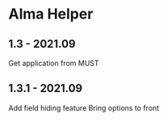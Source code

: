 # Alma Helper

## 1.3 - 2021.09
Get application from MUST

## 1.3.1 - 2021.09
Add field hiding feature
Bring options to front